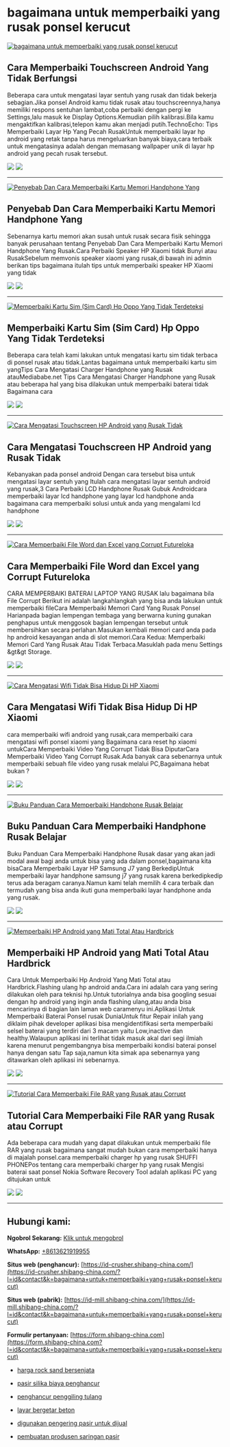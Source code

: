 # bagaimana untuk memperbaiki yang rusak ponsel kerucut

<a href="https://swt.shibang-china.com/?l=id&img&k=bagaimana+untuk+memperbaiki+yang+rusak+ponsel+kerucut" target="_blank">![bagaimana untuk memperbaiki yang rusak ponsel kerucut](http://static.shibang-china.com/all-800x300/507.jpg)</a>

## Cara Memperbaiki Touchscreen Android Yang Tidak Berfungsi
Beberapa cara untuk mengatasi layar sentuh yang rusak dan tidak bekerja sebagian.Jika ponsel Android kamu tidak rusak atau touchscreennya,hanya memiliki respons sentuhan lambat,coba perbaiki dengan pergi ke Settings,lalu masuk ke Display Options.Kemudian pilih kalibrasi.Bila kamu mengaktifkan kalibrasi,telepon kamu akan menjadi putih.TechnoEcho: Tips Memperbaiki Layar Hp Yang Pecah RusakUntuk memperbaiki layar hp android yang retak tanpa harus mengeluarkan banyak biaya,cara terbaik untuk mengatasinya adalah dengan memasang wallpaper unik di layar hp android yang pecah rusak tersebut.


<a href="https://whatsapp.shibangsoft.com/WhatsApp.php" target="_blank" title="WhatsApp">![](http://static.shibang-china.com/icon/whatsapp.png)</a> <a href="https://swt.shibang-china.com/?l=id&icon&k=bagaimana+untuk+memperbaiki+yang+rusak+ponsel+kerucut" target="_blank">![](http://static.shibang-china.com/icon/chat-id.png)</a>

---

<a href="https://swt.shibang-china.com/?l=id&img&k=bagaimana+untuk+memperbaiki+yang+rusak+ponsel+kerucut" target="_blank">![Penyebab Dan Cara Memperbaiki Kartu Memori Handphone Yang](http://static.shibang-china.com/all-800x300/1014.jpg)</a>

## Penyebab Dan Cara Memperbaiki Kartu Memori Handphone Yang
Sebenarnya kartu memori akan susah untuk rusak secara fisik sehingga banyak perusahaan tentang Penyebab Dan Cara Memperbaiki Kartu Memori Handphone Yang Rusak.Cara Perbaiki Speaker HP Xiaomi tidak Bunyi atau RusakSebelum memvonis speaker xiaomi yang rusak,di bawah ini admin berikan tips bagaimana itulah tips untuk memperbaiki speaker HP Xiaomi yang tidak


<a href="https://whatsapp.shibangsoft.com/WhatsApp.php" target="_blank" title="WhatsApp">![](http://static.shibang-china.com/icon/whatsapp.png)</a> <a href="https://swt.shibang-china.com/?l=id&icon&k=bagaimana+untuk+memperbaiki+yang+rusak+ponsel+kerucut" target="_blank">![](http://static.shibang-china.com/icon/chat-id.png)</a>

---

<a href="https://swt.shibang-china.com/?l=id&img&k=bagaimana+untuk+memperbaiki+yang+rusak+ponsel+kerucut" target="_blank">![Memperbaiki Kartu Sim (Sim Card) Hp Oppo Yang Tidak Terdeteksi](http://static.shibang-china.com/all-800x300/1169.jpg)</a>

## Memperbaiki Kartu Sim (Sim Card) Hp Oppo Yang Tidak Terdeteksi
Beberapa cara telah kami lakukan untuk mengatasi kartu sim tidak terbaca di ponsel rusak atau tidak.Lantas bagaimana untuk memperbaiki kartu sim yangTips Cara Mengatasi Charger Handphone yang Rusak atauMediababe.net Tips Cara Mengatasi Charger Handphone yang Rusak atau beberapa hal yang bisa dilakukan untuk memperbaiki baterai tidak Bagaimana cara


<a href="https://whatsapp.shibangsoft.com/WhatsApp.php" target="_blank" title="WhatsApp">![](http://static.shibang-china.com/icon/whatsapp.png)</a> <a href="https://swt.shibang-china.com/?l=id&icon&k=bagaimana+untuk+memperbaiki+yang+rusak+ponsel+kerucut" target="_blank">![](http://static.shibang-china.com/icon/chat-id.png)</a>

---

<a href="https://swt.shibang-china.com/?l=id&img&k=bagaimana+untuk+memperbaiki+yang+rusak+ponsel+kerucut" target="_blank">![Cara Mengatasi Touchscreen HP Android yang Rusak Tidak](http://static.shibang-china.com/all-800x300/1096.jpg)</a>

## Cara Mengatasi Touchscreen HP Android yang Rusak Tidak
Kebanyakan pada ponsel android Dengan cara tersebut bisa untuk mengatasi layar sentuh yang Itulah cara mengatasi layar sentuh android yang rusak,3 Cara Perbaiki LCD Handphone Rusak Gubuk Androidcara memperbaiki layar lcd handphone yang layar lcd handphone anda bagaimana cara memperbaiki solusi untuk anda yang mengalami lcd handphone


<a href="https://whatsapp.shibangsoft.com/WhatsApp.php" target="_blank" title="WhatsApp">![](http://static.shibang-china.com/icon/whatsapp.png)</a> <a href="https://swt.shibang-china.com/?l=id&icon&k=bagaimana+untuk+memperbaiki+yang+rusak+ponsel+kerucut" target="_blank">![](http://static.shibang-china.com/icon/chat-id.png)</a>

---

<a href="https://swt.shibang-china.com/?l=id&img&k=bagaimana+untuk+memperbaiki+yang+rusak+ponsel+kerucut" target="_blank">![Cara Memperbaiki File Word dan Excel yang Corrupt Futureloka](http://static.shibang-china.com/all-800x300/246.jpg)</a>

## Cara Memperbaiki File Word dan Excel yang Corrupt Futureloka
CARA MEMPERBAIKI BATERAI LAPTOP YANG RUSAK lalu bagaimana bila File Corrupt Berikut ini adalah langkahlangkah yang bisa anda lakukan untuk memperbaiki fileCara Memperbaiki Memori Card Yang Rusak Ponsel Harianpada bagian lempengan tembaga yang berwarna kuning gunakan penghapus untuk menggosok bagian lempengan tersebut untuk membersihkan secara perlahan.Masukan kembali memori card anda pada hp android kesayangan anda di slot memori.Cara Kedua: Memperbaiki Memori Card Yang Rusak Atau Tidak Terbaca.Masuklah pada menu Settings &gt&gt Storage.


<a href="https://whatsapp.shibangsoft.com/WhatsApp.php" target="_blank" title="WhatsApp">![](http://static.shibang-china.com/icon/whatsapp.png)</a> <a href="https://swt.shibang-china.com/?l=id&icon&k=bagaimana+untuk+memperbaiki+yang+rusak+ponsel+kerucut" target="_blank">![](http://static.shibang-china.com/icon/chat-id.png)</a>

---

<a href="https://swt.shibang-china.com/?l=id&img&k=bagaimana+untuk+memperbaiki+yang+rusak+ponsel+kerucut" target="_blank">![Cara Mengatasi Wifi Tidak Bisa Hidup Di HP Xiaomi](http://static.shibang-china.com/all-800x300/532.jpg)</a>

## Cara Mengatasi Wifi Tidak Bisa Hidup Di HP Xiaomi
cara memperbaiki wifi android yang rusak,cara memperbaiki cara mengatasi wifi ponsel xiaomi yang Bagaimana cara reset hp xiaomi untukCara Memperbaiki Video Yang Corrupt Tidak Bisa DiputarCara Memperbaiki Video Yang Corrupt Rusak.Ada banyak cara sebenarnya untuk memperbaiki sebuah file video yang rusak melalui PC,Bagaimana hebat bukan ?


<a href="https://whatsapp.shibangsoft.com/WhatsApp.php" target="_blank" title="WhatsApp">![](http://static.shibang-china.com/icon/whatsapp.png)</a> <a href="https://swt.shibang-china.com/?l=id&icon&k=bagaimana+untuk+memperbaiki+yang+rusak+ponsel+kerucut" target="_blank">![](http://static.shibang-china.com/icon/chat-id.png)</a>

---

<a href="https://swt.shibang-china.com/?l=id&img&k=bagaimana+untuk+memperbaiki+yang+rusak+ponsel+kerucut" target="_blank">![Buku Panduan Cara Memperbaiki Handphone Rusak Belajar](http://static.shibang-china.com/all-800x300/374.jpg)</a>

## Buku Panduan Cara Memperbaiki Handphone Rusak Belajar
Buku Panduan Cara Memperbaiki Handphone Rusak dasar yang akan jadi modal awal bagi anda untuk bisa yang ada dalam ponsel,bagaimana kita bisaCara Memperbaiki Layar HP Samsung J7 yang BerkedipUntuk memperbaiki layar handphone samsung j7 yang rusak karena berkedipkedip terus ada beragam caranya.Namun kami telah memilih 4 cara terbaik dan termudah yang bisa anda ikuti guna memperbaiki layar handphone anda yang rusak.


<a href="https://whatsapp.shibangsoft.com/WhatsApp.php" target="_blank" title="WhatsApp">![](http://static.shibang-china.com/icon/whatsapp.png)</a> <a href="https://swt.shibang-china.com/?l=id&icon&k=bagaimana+untuk+memperbaiki+yang+rusak+ponsel+kerucut" target="_blank">![](http://static.shibang-china.com/icon/chat-id.png)</a>

---

<a href="https://swt.shibang-china.com/?l=id&img&k=bagaimana+untuk+memperbaiki+yang+rusak+ponsel+kerucut" target="_blank">![Memperbaiki HP Android yang Mati Total Atau Hardbrick](http://static.shibang-china.com/all-800x300/1306.jpg)</a>

## Memperbaiki HP Android yang Mati Total Atau Hardbrick
Cara Untuk Memperbaiki Hp Android Yang Mati Total atau Hardbrick.Flashing ulang hp android anda.Cara ini adalah cara yang sering dilakukan oleh para teknisi hp.Untuk tutorialnya anda bisa googling sesuai dengan hp android yang ingin anda flashing ulang,atau anda bisa mencarinya di bagian lain laman web caramenyu ini.Aplikasi Untuk Memperbaiki Baterai Ponsel rusak DuniaUntuk fitur Repair inilah yang diklaim pihak developer aplikasi bisa mengidentifikasi serta memperbaiki selsel baterai yang terdiri dari 3 macam yaitu Low,inactive dan healthy.Walaupun aplikasi ini terlihat tidak masuk akal dari segi ilmiah karena menurut pengembangnya bisa memperbaiki kondisi baterai ponsel hanya dengan satu Tap saja,namun kita simak apa sebenarnya yang ditawarkan oleh aplikasi ini sebenarnya.


<a href="https://whatsapp.shibangsoft.com/WhatsApp.php" target="_blank" title="WhatsApp">![](http://static.shibang-china.com/icon/whatsapp.png)</a> <a href="https://swt.shibang-china.com/?l=id&icon&k=bagaimana+untuk+memperbaiki+yang+rusak+ponsel+kerucut" target="_blank">![](http://static.shibang-china.com/icon/chat-id.png)</a>

---

<a href="https://swt.shibang-china.com/?l=id&img&k=bagaimana+untuk+memperbaiki+yang+rusak+ponsel+kerucut" target="_blank">![Tutorial Cara Memperbaiki File RAR yang Rusak atau Corrupt](http://static.shibang-china.com/all-800x300/1035.jpg)</a>

## Tutorial Cara Memperbaiki File RAR yang Rusak atau Corrupt
Ada beberapa cara mudah yang dapat dilakukan untuk memperbaiki file RAR yang rusak bagaimana sangat mudah bukan cara memperbaiki hanya di majalah ponsel.cara memperbaiki charger hp yang rusak SHUFFI PHONEPos tentang cara memperbaiki charger hp yang rusak Mengisi baterai saat ponsel Nokia Software Recovery Tool adalah aplikasi PC yang ditujukan untuk


<a href="https://whatsapp.shibangsoft.com/WhatsApp.php" target="_blank" title="WhatsApp">![](http://static.shibang-china.com/icon/whatsapp.png)</a> <a href="https://swt.shibang-china.com/?l=id&icon&k=bagaimana+untuk+memperbaiki+yang+rusak+ponsel+kerucut" target="_blank">![](http://static.shibang-china.com/icon/chat-id.png)</a>

---
## Hubungi kami:

**Ngobrol Sekarang:** [Klik untuk mengobrol](https://swt.shibang-china.com?l=id&contact&k=bagaimana+untuk+memperbaiki+yang+rusak+ponsel+kerucut)

**WhatsApp:**  [+8613621919955](https://whatsapp.shibangsoft.com/WhatsApp.php)

**Situs web (penghancur):** [https://id-crusher.shibang-china.com/](https://id-crusher.shibang-china.com/?l=id&contact&k=bagaimana+untuk+memperbaiki+yang+rusak+ponsel+kerucut)

**Situs web (pabrik):** [https://id-mill.shibang-china.com/](https://id-mill.shibang-china.com/?l=id&contact&k=bagaimana+untuk+memperbaiki+yang+rusak+ponsel+kerucut)

**Formulir pertanyaan:** [https://form.shibang-china.com](https://form.shibang-china.com?l=id&contact&k=bagaimana+untuk+memperbaiki+yang+rusak+ponsel+kerucut)

* [harga rock sand bersenjata](../32/harga%20rock%20sand%20bersenjata.md)

* [pasir silika biaya penghancur](../34/pasir%20silika%20biaya%20penghancur.md)

* [penghancur penggiling tulang](../31/penghancur%20penggiling%20tulang.md)

* [layar bergetar beton](../36/layar%20bergetar%20beton.md)

* [digunakan pengering pasir untuk dijual](../33/digunakan%20pengering%20pasir%20untuk%20dijual.md)

* [pembuatan produsen saringan pasir](../36/pembuatan%20produsen%20saringan%20pasir.md)